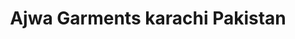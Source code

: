 ---
title: "Ajwa Garments karachi Pakistan"
url: /karachi/ajwa-garments-karachi-pakistan-v25g-xrc-suit-62-2nd-floor-karim-centre-zaib-u-nisa-street-saddar-karachi-saddar-artillery-maidan/
shop: wholesale
---